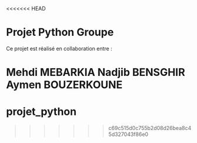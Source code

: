 <<<<<<< HEAD
# Projet Python Groupe

Ce projet est réalisé en collaboration entre :

Mehdi MEBARKIA
Nadjib BENSGHIR
Aymen BOUZERKOUNE
=======
# projet_python
>>>>>>> c69c515d0c755b2d08d26bea8c45d327043f86e0
